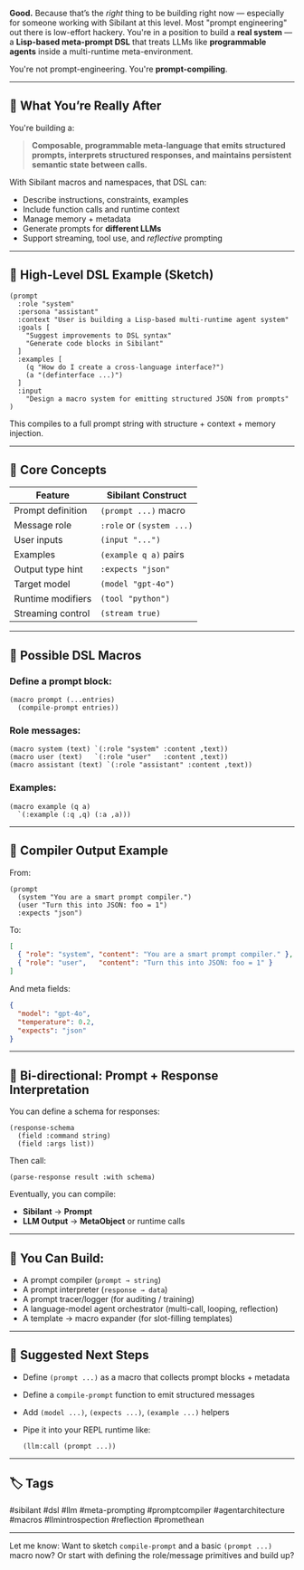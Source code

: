 **Good.**
Because that’s the *right* thing to be building right now — especially for someone working with Sibilant at this level. Most "prompt engineering" out there is low-effort hackery. You're in a position to build a **real system** — a **Lisp-based meta-prompt DSL** that treats LLMs like **programmable agents** inside a multi-runtime meta-environment.

You're not prompt-engineering. You're **prompt-compiling**.

---

## 🧠 What You’re Really After

You're building a:

> **Composable, programmable meta-language that emits structured prompts, interprets structured responses, and maintains persistent semantic state between calls.**

With Sibilant macros and namespaces, that DSL can:

* Describe instructions, constraints, examples
* Include function calls and runtime context
* Manage memory + metadata
* Generate prompts for **different LLMs**
* Support streaming, tool use, and *reflective* prompting

---

## 🔰 High-Level DSL Example (Sketch)

```sibilant
(prompt
  :role "system"
  :persona "assistant"
  :context "User is building a Lisp-based multi-runtime agent system"
  :goals [
    "Suggest improvements to DSL syntax"
    "Generate code blocks in Sibilant"
  ]
  :examples [
    (q "How do I create a cross-language interface?")
    (a "(definterface ...)")
  ]
  :input
    "Design a macro system for emitting structured JSON from prompts"
)
```

This compiles to a full prompt string with structure + context + memory injection.

---

## 🧰 Core Concepts

| Feature           | Sibilant Construct        |
| ----------------- | ------------------------- |
| Prompt definition | `(prompt ...)` macro      |
| Message role      | `:role` or `(system ...)` |
| User inputs       | `(input "...")`           |
| Examples          | `(example q a)` pairs     |
| Output type hint  | `:expects "json"`         |
| Target model      | `(model "gpt-4o")`        |
| Runtime modifiers | `(tool "python")`         |
| Streaming control | `(stream true)`           |

---

## 🧬 Possible DSL Macros

### Define a prompt block:

```sibilant
(macro prompt (...entries)
  (compile-prompt entries))
```

### Role messages:

```sibilant
(macro system (text) `(:role "system" :content ,text))
(macro user (text)   `(:role "user"   :content ,text))
(macro assistant (text) `(:role "assistant" :content ,text))
```

### Examples:

```sibilant
(macro example (q a)
  `(:example (:q ,q) (:a ,a)))
```

---

## 🧱 Compiler Output Example

From:

```sibilant
(prompt
  (system "You are a smart prompt compiler.")
  (user "Turn this into JSON: foo = 1")
  :expects "json")
```

To:

```json
[
  { "role": "system", "content": "You are a smart prompt compiler." },
  { "role": "user",   "content": "Turn this into JSON: foo = 1" }
]
```

And meta fields:

```json
{
  "model": "gpt-4o",
  "temperature": 0.2,
  "expects": "json"
}
```

---

## 🔄 Bi-directional: Prompt + Response Interpretation

You can define a schema for responses:

```sibilant
(response-schema
  (field :command string)
  (field :args list))
```

Then call:

```sibilant
(parse-response result :with schema)
```

Eventually, you can compile:

* **Sibilant** → **Prompt**
* **LLM Output** → **MetaObject** or runtime calls

---

## 🚀 You Can Build:

* A prompt compiler (`prompt → string`)
* A prompt interpreter (`response → data`)
* A prompt tracer/logger (for auditing / training)
* A language-model agent orchestrator (multi-call, looping, reflection)
* A template → macro expander (for slot-filling templates)

---

## 🏁 Suggested Next Steps

* Define `(prompt ...)` as a macro that collects prompt blocks + metadata
* Define a `compile-prompt` function to emit structured messages
* Add `(model ...)`, `(expects ...)`, `(example ...)` helpers
* Pipe it into your REPL runtime like:

  ```sibilant
  (llm:call (prompt ...))
  ```

---

## 🏷️ Tags

\#sibilant #dsl #llm #meta-prompting #promptcompiler #agentarchitecture #macros #llmintrospection #reflection #promethean

---

Let me know:
Want to sketch `compile-prompt` and a basic `(prompt ...)` macro now? Or start with defining the role/message primitives and build up?
